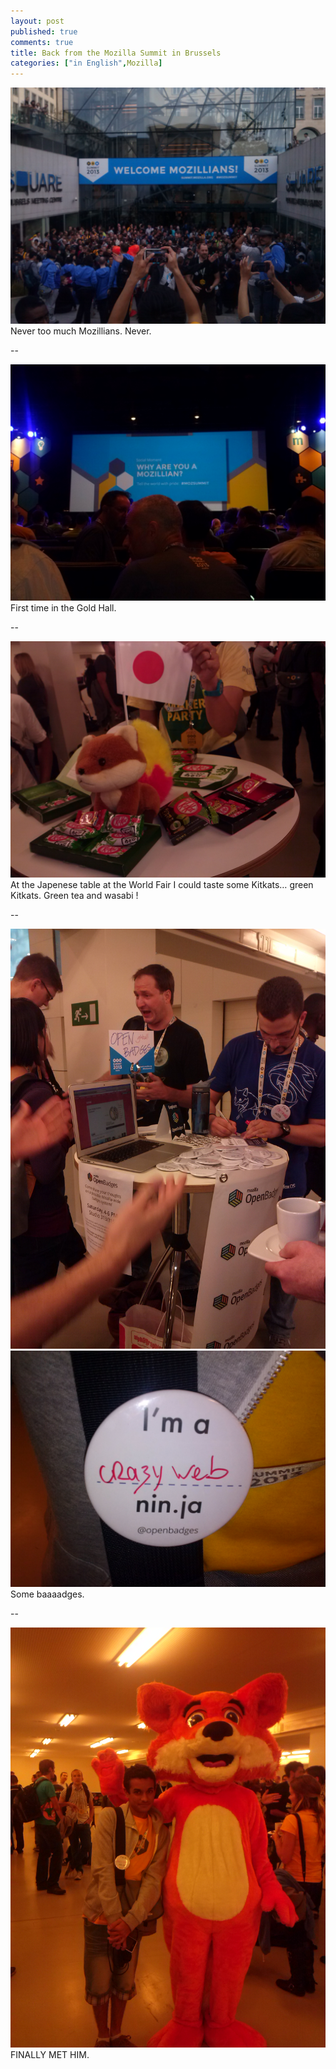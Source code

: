 ```yaml
---
layout: post
published: true
comments: true
title: Back from the Mozilla Summit in Brussels
categories: ["in English",Mozilla]
---
```

[![A lot of Mozillians](/images/summit2013/together.jpg)](/images/summit2013/together.jpg)
Never too much Mozillians. Never.

--

[![The Gold Hall](/images/summit2013/goldhall.jpg)](/images/summit2013/goldhall.jpg)
First time in the Gold Hall.

--

[![Green Kitkats](/images/summit2013/greenkitkats.jpg)](/images/summit2013/greenkitkats.jpg)
At the Japenese table at the World Fair I could taste some Kitkats… green Kitkats. Green tea and wasabi !

--

[![Open badges](/images/summit2013/openbadges.jpg)](/images/summit2013/openbadges.jpg)
[![Crazy web](/images/summit2013/crazyweb.jpg)](/images/summit2013/crazyweb.jpg)
Some baaaadges.

--

[![Foxy](/images/summit2013/foxy.jpg)](/images/summit2013/foxy.jpg)
FINALLY MET HIM.

